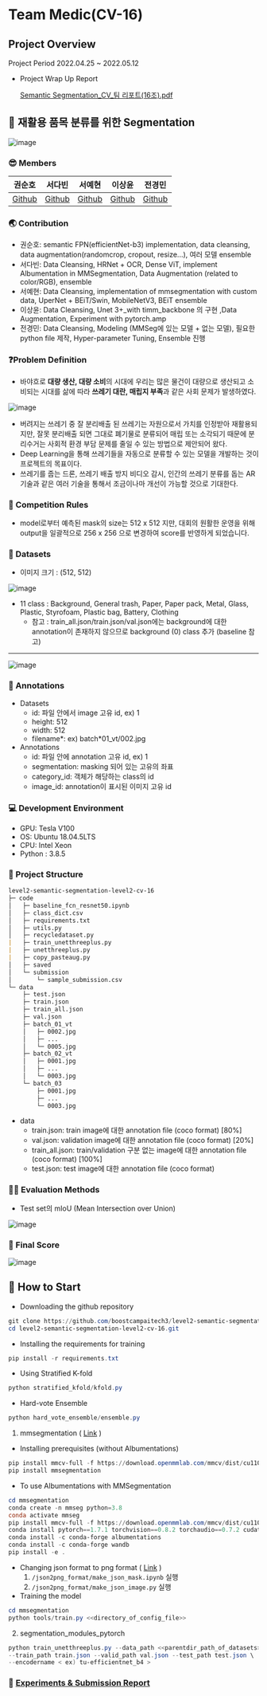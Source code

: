 # Team Medic(CV-16)


## Project Overview

Project Period
2022.04.25 ~ 2022.05.12
- Project Wrap Up Report
    
    [Semantic Segmentation_CV_팀 리포트(16조).pdf](https://s3.us-west-2.amazonaws.com/secure.notion-static.com/ff8eda8b-e3e5-4704-90e8-8055ffadeda6/Semantic_Segmentation_CV_%ED%8C%80_%EB%A6%AC%ED%8F%AC%ED%8A%B8%2816%EC%A1%B0%29.pdf?X-Amz-Algorithm=AWS4-HMAC-SHA256&X-Amz-Content-Sha256=UNSIGNED-PAYLOAD&X-Amz-Credential=AKIAT73L2G45EIPT3X45%2F20220524%2Fus-west-2%2Fs3%2Faws4_request&X-Amz-Date=20220524T005851Z&X-Amz-Expires=86400&X-Amz-Signature=ae25baaa054223fd2267a340f32da336f42ece15bd8bf89415f861bc04e9353f&X-Amz-SignedHeaders=host&response-content-disposition=filename%20%3D%22Semantic%2520Segmentation_CV_%25ED%258C%2580%2520%25EB%25A6%25AC%25ED%258F%25AC%25ED%258A%25B8%2816%25EC%25A1%25B0%29.pdf%22&x-id=GetObject)
    

## 🔎 재활용 품목 분류를 위한 Segmentation

![image](https://user-images.githubusercontent.com/74086829/169696764-33e39980-b5fa-452e-bf19-3435a7f08fef.png)

### 😎 Members

| 권순호 | 서다빈 | 서예현 | 이상윤 | 전경민 |
| --- | --- | --- | --- | --- |
| [Github](https://github.com/tnsgh9603) | [Github](https://github.com/sodabeans) | [Github](https://github.com/justbeaver97) | [Github](https://github.com/SSANGYOON?tab=repositories) | [Github](https://github.com/seoulsky-field) |

### 🌏 Contribution

- 권순호: semantic FPN(efficientNet-b3) implementation, data cleansing, data augmentation(randomcrop, cropout, resize...), 여러 모델 ensemble
- 서다빈: Data Cleansing, HRNet + OCR, Dense ViT, implement Albumentation in MMSegmentation, Data Augmentation (related to color/RGB), ensemble
- 서예현: Data Cleansing, implementation of mmsegmentation with custom data, UperNet + BEiT/Swin, MobileNetV3, BEiT ensemble
- 이상윤: Data Cleansing, Unet 3+_with timm_backbone 의 구현 ,Data Augmentation, Experiment with pytorch.amp
- 전경민: Data Cleansing, Modeling (MMSeg에 있는 모델 + 없는 모델), 필요한 python file 제작, Hyper-parameter Tuning, Ensemble 진행

### **❓Problem Definition**

- 바야흐로 **대량 생산, 대량 소비**의 시대에 우리는 많은 물건이 대량으로 생산되고 소비되는 시대를 삶에 따라 **쓰레기 대란, 매립지 부족**과 같은 사회 문제가 발생하였다.

![image](https://user-images.githubusercontent.com/74086829/169696825-3154d653-fdbb-4375-bc07-e43d8f57e107.png)

- 버려지는 쓰레기 중 잘 분리배출 된 쓰레기는 자원으로서 가치를 인정받아 재활용되지만, 잘못 분리배출 되면 그대로 폐기물로 분류되어 매립 또는 소각되기 때문에 분리수거는 사회적 환경 부담 문제를 줄일 수 있는 방법으로 제안되어 왔다.
- Deep Learning을 통해 쓰레기들을 자동으로 분류할 수 있는 모델을 개발하는 것이 프로젝트의 목표이다.
- 쓰레기를 줍는 드론, 쓰레기 배출 방지 비디오 감시, 인간의 쓰레기 분류를 돕는 AR 기술과 같은 여러 기술을 통해서 조금이나마 개선이 가능할 것으로 기대한다.

### 🚨 Competition Rules

- model로부터 예측된 mask의 size는 512 x 512 지만, 대회의 원활한 운영을 위해 output을 일괄적으로 256 x 256 으로 변경하여 score를 반영하게 되었습니다.

### 💾 Datasets

- 이미지 크기 : (512, 512)

![image](https://user-images.githubusercontent.com/74086829/169696846-003bab81-2aff-40d7-8859-f18572bd39e5.png)

- 11 class : Background, General trash, Paper, Paper pack, Metal, Glass, Plastic, Styrofoam, Plastic bag, Battery, Clothing
    - 참고 : train_all.json/train.json/val.json에는 background에 대한 annotation이 존재하지 않으므로 background (0) class 추가 (baseline 참고)

---

![image](https://user-images.githubusercontent.com/74086829/169696852-29e2494e-d6ec-4ca0-a18e-63c5dd434a9c.png)

### 💾 Annotations

- Datasets
    - id: 파일 안에서 image 고유 id, ex) 1
    - height: 512
    - width: 512
    - filename*: ex) batch*01_vt/002.jpg
- Annotations
    - id: 파일 안에 annotation 고유 id, ex) 1
    - segmentation: masking 되어 있는 고유의 좌표
    - category_id: 객체가 해당하는 class의 id
    - image_id: annotation이 표시된 이미지 고유 id

### 💻 **Development Environment**

- GPU: Tesla V100
- OS: Ubuntu 18.04.5LTS
- CPU: Intel Xeon
- Python : 3.8.5

### 📁 Project Structure

```markdown
level2-semantic-segmentation-level2-cv-16
├─ code
│   ├─ baseline_fcn_resnet50.ipynb
│   ├─ class_dict.csv
│   ├─ requirements.txt
│   ├─ utils.py
│   ├─ recycledataset.py
|   ├─ train_unetthreeplus.py
|   ├─ unetthreeplus.py
|   ├─ copy_pasteaug.py
│   ├─ saved
│   └─ submission
│       └─ sample_submission.csv
└─ data
    ├─ test.json
    ├─ train.json
    ├─ train_all.json
    ├─ val.json
    ├─ batch_01_vt
    │   ├─ 0002.jpg
    │   ├─ ...
    │   └─ 0005.jpg
    ├─ batch_02_vt
    │   ├─ 0001.jpg
    │   ├─ ...
    │   └─ 0003.jpg
    └─ batch_03
        ├─ 0001.jpg
        ├─ ...
        └─ 0003.jpg
```

- data
    - train.json: train image에 대한 annotation file (coco format) [80%]
    - val.json: validation image에 대한 annotation file (coco format) [20%]
    - train_all.json: train/validation 구분 없는 image에 대한 annotation file (coco format) [100%]
    - test.json: test image에 대한 annotation file (coco format)

### 👨‍🏫 Evaluation Methods

- Test set의 mIoU (Mean Intersection over Union)

![image](https://user-images.githubusercontent.com/74086829/169696871-1cf7538c-f77e-49d8-8261-0a5d39ca19dd.png)

### 💯 Final Score

![image](https://user-images.githubusercontent.com/74086829/169696981-e057f2d4-aa77-4b6f-a29a-08a1084e233b.png)

## 👀 How to Start

- Downloading the github repository

```powershell
git clone https://github.com/boostcampaitech3/level2-semantic-segmentation-level2-cv-16.git
cd level2-semantic-segmentation-level2-cv-16.git
```

- Installing the requirements for training

```powershell
pip install -r requirements.txt
```

- Using Stratified K-fold

```powershell
python stratified_kfold/kfold.py
```

- Hard-vote Ensemble

```powershell
python hard_vote_ensemble/ensemble.py
```

1. mmsegmentation ( [Link](https://www.notion.so/MMSegmentation-b2c1e27103ba48769ac3b7ad0876bc7c) )
- Installing prerequisites (without Albumentations)

```powershell
pip install mmcv-full -f https://download.openmmlab.com/mmcv/dist/cu110/torch1.7/index.html
pip install mmsegmentation
```

- To use Albumentations with MMSegmentation

```powershell
cd mmsegmentation
conda create -n mmseg python=3.8
conda activate mmseg
pip install mmcv-full -f https://download.openmmlab.com/mmcv/dist/cu110/torch1.7/index.html
conda install pytorch==1.7.1 torchvision==0.8.2 torchaudio==0.7.2 cudatoolkit=11.0 -c pytorch
conda install -c conda-forge albumentations
conda install -c conda-forge wandb
pip install -e .
```

- Changing json format to png format ( [Link](https://github.com/boostcampaitech3/level2-semantic-segmentation-level2-cv-16/tree/Yehyun/json2png_format) )
    1. `/json2png_format/make_json_mask.ipynb` 실행
    2. `/json2png_format/make_json_image.py` 실행
- Training the model

```powershell
cd mmsegmentation
python tools/train.py <<directory_of_config_file>>
```

2. segmentation_modules_pytorch

```powershell
python train_unetthreeplus.py --data_path <<parentdir_path_of_datasets>>\
--train_path train.json --valid_path val.json --test_path test.json \
--encodername < ex) tu-efficientnet_b4 >
```

### 📄 [Experiments & Submission Report](https://www.notion.so/W15-17-Semantic-Segmentation-Project-Team-Medic-85cfbdc9fdaa4fa2a9d78b5b00a58d18)
